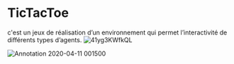 # TicTacToe
c'est un jeux  de réalisation d’un environnement qui permet l’interactivité de différents types d’agents.
![41yg3KWfkQL](https://user-images.githubusercontent.com/58346874/79028784-bed00680-7b91-11ea-84f8-7aeeed4afb1e.png)

 ![Annotation 2020-04-11 001500](https://user-images.githubusercontent.com/58346874/79028863-21290700-7b92-11ea-8523-8f0fab46538e.png)
